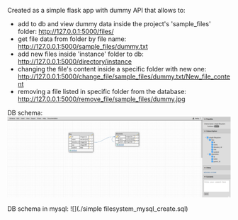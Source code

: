 Created as a simple flask app with dummy API that allows to:

- add to db and view dummy data inside the project's 'sample_files' folder: http://127.0.0.1:5000/files/
- get file data from folder by file name: http://127.0.0.1:5000/sample_files/dummy.txt
- add new files inside 'instance' folder to db: http://127.0.0.1:5000/directory/instance
- changing the file's content inside a specific folder with new
  one: http://127.0.0.1:5000/change_file/sample_files/dummy.txt/New_file_content
- removing a file listed in specific folder from the database: http://127.0.0.1:5000/remove_file/sample_files/dummy.jpg

DB schema:
![](./simple_filesystem.png)

DB schema in mysql:
![](./simple filesystem_mysql_create.sql) 